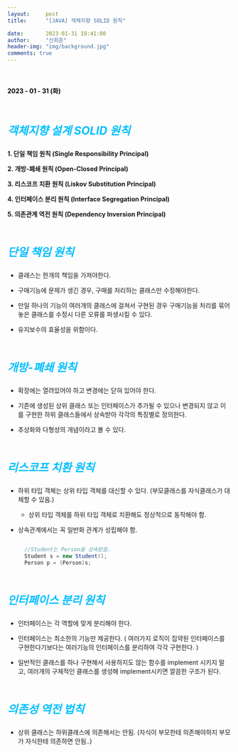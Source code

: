 ```yaml
---
layout:     post
title:      "[JAVA] 객체지향 SOLID 원칙"

date:       2023-01-31 19:41:00
author:     "신희준"
header-img: "img/background.jpg"
comments: true
---
```


<head>
 <meta property="og:type" content="객체지향 SOLID 원칙">
 <meta property="og:title" content="객체지향 SOLID 원칙">
 <meta property="og:description" content="객체지향 SOLID 원칙">
 <meta property="og:url" content="http://shj7242.github.io/2023/01/31/javaBase1/">

 <meta name="twitter:card" content="객체지향 SOLID 원칙">
  <meta name="twitter:title" content="객체지향 SOLID 원칙">
  <meta name="twitter:description" content="객체지향 SOLID 원칙">
  <meta name="FACEBOOK:domain" content="http://shj7242.github.io/2023/01/31/javaBase1/">
  <meta name="facebook:card" content="객체지향 SOLID 원칙">
   <meta name="facebook:title" content="객체지향 SOLID 원칙">
   <meta name="facebook:description" content="객체지향 SOLID 원칙">
   <meta name="facebook:domain" content="http://shj7242.github.io/2023/01/31/javaBase1/">


 </head>

<br>
<H4 style ="font-weight:bold; color:black;"> </H4>

<H4 style ="font-weight:bold; color : black">2023 - 01 - 31 (화)</H4>
<br>

<p style = "font-weight:bold; color:deepskyblue; font-size:25px; font-style:italic;" >객체지향 설계 SOLID 원칙</p>


<p style = "font-weight:bold;">  1. 단일 책임 원칙 (Single Responsibility Principal) </p>
<p style = "font-weight:bold;">  2. 개방-폐쇄 원칙 (Open-Closed Principal)</p>
<p style = "font-weight:bold;">  3. 리스코프 치환 원칙 (Liskov Substitution Principal)</p>
<p style = "font-weight:bold;">  4. 인터페이스 분리 원칙 (Interface Segregation Principal)</p>
<p style = "font-weight:bold;">  5. 의존관계 역전 원칙 (Dependency Inversion Principal)</p>


<br>

<p style = "font-weight:bold; color:deepskyblue; font-size:25px; font-style:italic;">단일 책임 원칙 </p>



- 클래스는 한개의 책임을 가져야한다.

- 구매기능에 문제가 생긴 경우, 구매를 처리하는 클래스만 수정해야한다.

- 만일 하나의 기능이 여러개의 클래스에 걸쳐서 구현된 경우 구매기능을 처리를 묶어놓은 클래스를 수정시 다른 오류를 파생시킬 수 있다.

- 유지보수의 효율성을 위함이다.


<br>

<p style = "font-weight:bold; color:deepskyblue; font-size:25px; font-style:italic;">개방-폐쇄 원칙</p>


- 확장에는 열려있어야 하고 변경에는 닫혀 있어야 한다.

- 기존에 생성된 상위 클래스 또는 인터페이스가 추가될 수 있으나 변경되지 않고 이를 구현한 하위 클래스들에서 상속받아 각각의 특징별로 정의한다.

- 추상화와 다형성의 개념이라고 볼 수 있다.


<br>

<p style = "font-weight:bold; color:deepskyblue; font-size:25px; font-style:italic;">리스코프 치환 원칙</p>



- 하위 타입 객체는 상위 타입 객체를 대신할 수 있다. (부모클래스를 자식클래스가 대체할 수 있음.)
    + 상위 타입 객체를 하위 타입 객체로 치환해도 정상적으로 동작해야 함.

- 상속관계에서는 꼭 일반화 관계가 성립해야 함.

  ~~~java
  
    //Student는 Person을 상속받음.
    Student s = new Student();
    Person p = (Person)s;
  
  ~~~

<br>


<p style = "font-weight:bold; color:deepskyblue; font-size:25px; font-style:italic;">인터페이스 분리 원칙</p>



- 인터페이스는 각 역할에 맞게 분리해야 한다.

- 인터페이스는 최소한의 기능만 제공한다. ( 여러가지 로직이 집약된 인터페이스를 구현한다기보다는 여러기능의 인터페이스를 분리하여 각각 구현한다. )

- 일반적인 클래스를 하나 구현해서 사용하지도 않는 함수를 implement 시키지 말고, 여러개의 구체적인 클래스를 생성해 implement시키면 깔끔한 구조가 된다.


<br>

<p style = "font-weight:bold; color:deepskyblue; font-size:25px; font-style:italic;">의존성 역전 법칙</p>

- 상위 클래스는 하위클래스에 의존해서는 안됨. (자식이 부모한테 의존해야하지 부모가 자식한테 의존하면 안됨..)

